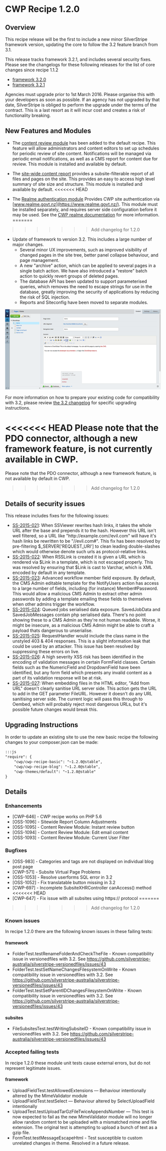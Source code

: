 # CWP Recipe 1.2.0

## Overview

This recipe release will be the first to include a new minor SilverStripe framework version, updating the core 
to follow the 3.2 feature branch from 3.1.

This release tracks framework 3.2.1, and includes several security fixes.
Please see the changelogs for these following releases for the list of core changes since recipe 1.1.2

 * [framework 3.2.0](https://docs.silverstripe.org/en/3.2/changelogs/3.2.0/)
 * [framework 3.2.1](https://docs.silverstripe.org/en/3.2/changelogs/3.2.1/)

Agencies must upgrade prior to 1st March 2016. Please organise this with your developers as soon as possible.
If an agency has not upgraded by that date, SilverStripe is obliged to perform the upgrade under the terms of
the contract. This is a last resort as it will incur cost and creates a risk of functionality breaking.


## New Features and Modules

* The [content review module](https://github.com/silverstripe/silverstripe-contentreview) has been added to
  the default recipe. This feature will allow administrators and content editors to set up schedules
  for periodic review of site content. Notifications will be managed via periodic email notifications,
  as well as a CMS report for content due for review. This module is installed and available by default.
   
* The [site-wide content report](https://github.com/silverstripe/silverstripe-sitewidecontent-report)
  provides a subsite-filterable report of all files and pages on the site. This provides an easy to access
  high level summary of site size and structure. This module is installed and available by default.
<<<<<<< HEAD
  
* The [Realme authentication module](https://github.com/silverstripe/silverstripe-realme) Provides CWP
  site authentication via [www.realme.govt.nz](https://www.realme.govt.nz/).
  This module must be installed separately, and requires server side configuration before it may be used.
  See the [CWP realme documentation](/cwp-features/realme_authentication) for more information.
=======
>>>>>>> Add changelog for 1.2.0

* Update of framework to version 3.2. This includes a large number of major changes.
  - Several minor UX improvements, such as improved visibility of changed pages in the site tree,
    better panel collapse behaviour, and page management.
  - A new "archive" action, which can be applied to several pages in a single batch action. We have also
    introduced a "restore" batch action to quickly revert groups of deleted pages.
  - The database API has been updated to support parameterised queries, which removes the need to escape strings
    for use in the database, greatly improving the security of applications by reducing the risk of SQL injection.
  - Reports and Siteconfig have been moved to separate modules.

![3.2 screenshot](_images/recipe_1.2.0_3.2_framework.png)

For more information on how to prepare your existing code for compatibility with 3.2, please review
[the 3.2 changelog](https://docs.silverstripe.org/en/3.2/changelogs/3.2.0/) for specific upgrading instructions.

<<<<<<< HEAD
Please note that the PDO connector, although a new framework feature, is not currently available in CWP.
=======
Please note that the PDO connector, although a new framework feature, is not available by default in CWP.
>>>>>>> Add changelog for 1.2.0

## Details of security issues

This release includes fixes for the following issues:

 * [SS-2015-021](http://www.silverstripe.org/download/security-releases/ss-2015-021/): When SSViewer rewrites hash
   links, it takes the whole URL after the base and prepends it to the hash. However this URL isn't well filtered,
   so a URL like "http&#58;//example.com//evil.com" will have it's hash links be rewritten to be "//evil.com#". This
   fix has been resolved by pre-filtering $_SERVER['REQUEST_URI'] to clean leading double-slashes which would
   otherwise denote such urls as protocol-relative links.
 * [SS-2015-022](http://www.silverstripe.org/download/security-releases/ss-2015-022/): When RSSLink is created it
   is given a URL which is rendered via $Link in a template, which is not escaped properly. This was resolved by
   ensuring that $Link is cast to Varchar, which is XML encoded by default in any template.
 * [SS-2015-023](http://www.silverstripe.org/download/security-releases/ss-2015-023/): Advanced workflow member
   field exposure. By default, the CMS Admin editable template for the NotifyUsers action has access to a large
   number of fields, including (for instance) Member#Password. This would allow a malicious CMS Admin to extract
   other admin passwords by adding a template emailing these fields to themselves when other admins trigger the
   workflow.
 * [SS-2015-024](http://www.silverstripe.org/download/security-releases/ss-2015-024/): Queued jobs serialised
   data exposure. SavedJobData and SavedJobMessages contain php serialised data. There's no point showing these
   to a CMS Admin as they're not human readable. Worse, it might be insecure, as a malicious CMS Admin might be
   able to craft a payload thats dangerous to unserialise.
 * [SS-2015-025](http://www.silverstripe.org/download/security-releases/ss-2015-025/): RequestHandler would
   include the class name in the unstyled 403 & 404 responses. This is a slight information leak that could
   be used by an attacker. This issue has been resolved by suppressing these errors on live.
 * [SS-2015-026](http://www.silverstripe.org/download/security-releases/ss-2015-026/): A high severity XSS
   risk has been identified in the encoding of validation messages in certain FormField classes. Certain
   fields such as the NumericField and DropdownField have been identified, but any form field which presents
   any invalid content as a part of its validation response will be at risk.
 * [SS-2015-027](http://www.silverstripe.org/download/security-releases/ss-2015-027/): When embedding files
   in the HTML editor, "Add from URL" doesn't clearly sanitise URL server side. This action gets the URL to
   add in the GET parameter FileURL. However it doesn't do any URL sanitising server side. The current logic
   will pass this through to Oembed, which will probably reject most dangerous URLs, but it's possible future
   changes would break this.


## Upgrading Instructions

In order to update an existing site to use the new basic recipe the following changes to your composer.json
can be made:

	:::js
	"require": {
		"cwp/cwp-recipe-basic": "~1.2.0@stable",
		"cwp/cwp-recipe-blog": "~1.2.0@stable",
		"cwp-themes/default": "~1.2.0@stable"
	}

## Details

### Enhancements

 * [CWP-646] - CWP recipe works on PHP 5.6
 * [OSS-1096] - Sitewide Report Column Adjustments
 * [OSS-1095] - Content Review Module: Instant review button
 * [OSS-1094] - Content Review Module: Edit email content
 * [OSS-1093] - Content Review Module: Current User Filter

### Bugfixes

 * [OSS-983] - Categories and tags are not displayed on individual blog post page
 * [CWP-571] - Subsite Virtual Page Problems
 * [OSS-1053] - Resolve userforms SQL error in 3.2
 * [OSS-1052] - Fix translatable button missing in 3.2
 * [CWP-697] - Incomplete SubsiteXHRController canAccess() method
<<<<<<< HEAD
 * [CWP-647] - Fix issue with all subsites using https:// protocol
=======
>>>>>>> Add changelog for 1.2.0

### Known issues

In recipe 1.2.0 there are the following known issues in these failing tests:

#### framework

 * FolderTest.testRenameFolderAndCheckTheFile - Known compatibility issue in versionedfiles
   with 3.2. See https://github.com/silverstripe-australia/silverstripe-versionedfiles/issues/43
 * FolderTest.testSetNameChangesFilesystemOnWrite - Known compatibility issue in versionedfiles
   with 3.2. See https://github.com/silverstripe-australia/silverstripe-versionedfiles/issues/43
 * FolderTest.testSetParentIDChangesFilesystemOnWrite - Known compatibility issue in versionedfiles
   with 3.2. See https://github.com/silverstripe-australia/silverstripe-versionedfiles/issues/43

#### subsites

 * FileSubsitesTest.testWritingSubsiteID - Known compatibility issue in versionedfiles
   with 3.2. See https://github.com/silverstripe-australia/silverstripe-versionedfiles/issues/43

### Accepted failing tests

In recipe 1.2.0 these module unit tests cause external errors, but do not represent legitimate issues.

#### framework

 * UploadFieldTest.testAllowedExtensions — Behaviour intentionally altered by the MimeValidator module
 * UploadFieldTest.testSelect — Behaviour altered by SelectUploadField intentionally
 * UploadTest.testUploadTarGzFileTwiceAppendsNumber — This test is now expected
   to fail as the new MimeValidator module will no longer allow random content to
   be uploaded with a mismatched mime and file extension. The original test is
   attempting to upload a bunch of text as a gzip file.
 * FormTest.testMessageEscapeHtml - Test susceptible to custom unrelated changes in theme.
   Resolved in a future release.
